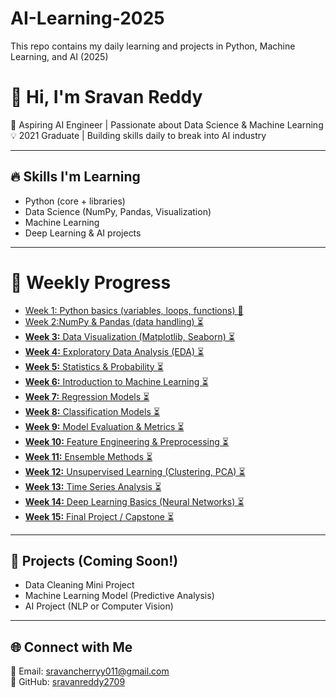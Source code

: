 # AI-Learning-2025
This repo contains my daily learning and projects in Python, Machine Learning, and AI (2025)
# 👋 Hi, I'm Sravan Reddy  

🎯 Aspiring AI Engineer | Passionate about Data Science & Machine Learning  
💡 2021 Graduate | Building skills daily to break into AI industry  

---

## 🔥 Skills I'm Learning
- Python (core + libraries)
- Data Science (NumPy, Pandas, Visualization)
- Machine Learning
- Deep Learning & AI projects

---

# 📅 Weekly Progress

- [Week 1: Python basics (variables, loops, functions) 🔄](ai-roadmap.md#week-1)  
- [Week 2:NumPy & Pandas (data handling) ⏳](ai-roadmap.md#week-2)  
- [**Week 3:** Data Visualization (Matplotlib, Seaborn) ⏳](daily-log.md#week-3)  
- [**Week 4:** Exploratory Data Analysis (EDA) ⏳](daily-log.md#week-4)  
- [**Week 5:** Statistics & Probability ⏳](daily-log.md#week-5)  
- [**Week 6:** Introduction to Machine Learning ⏳](daily-log.md#week-6)  
- [**Week 7:** Regression Models ⏳](daily-log.md#week-7)  
- [**Week 8:** Classification Models ⏳](daily-log.md#week-8)  
- [**Week 9:** Model Evaluation & Metrics ⏳](daily-log.md#week-9)  
- [**Week 10:** Feature Engineering & Preprocessing ⏳](daily-log.md#week-10)  
- [**Week 11:** Ensemble Methods ⏳](daily-log.md#week-11)  
- [**Week 12:** Unsupervised Learning (Clustering, PCA) ⏳](daily-log.md#week-12)  
- [**Week 13:** Time Series Analysis ⏳](daily-log.md#week-13)  
- [**Week 14:** Deep Learning Basics (Neural Networks) ⏳](daily-log.md#week-14)  
- [**Week 15:** Final Project / Capstone ⏳](daily-log.md#week-15)  

---

## 🚀 Projects (Coming Soon!)
- Data Cleaning Mini Project
- Machine Learning Model (Predictive Analysis)
- AI Project (NLP or Computer Vision)

---

## 🌐 Connect with Me
📧 Email: sravancherryy011@gmail.com  
🔗 GitHub: [sravanreddy2709](https://github.com/sravanreddy2709)  

